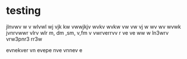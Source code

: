 # testing
jlnvwv
w v wlvwl wj vjk kw 
 vwwjkjv wvkv wvkw vw vw vj w wv wv wvwk 
jvnrvwwr vlrv wlr
m, dm ,sm, v,fm
v vwrverrvv
r
ve
ve
ww
w
ln3wrv
vrw3pnr3
rr3w

evnekver
vn
evepe
nve
vnnev
e
